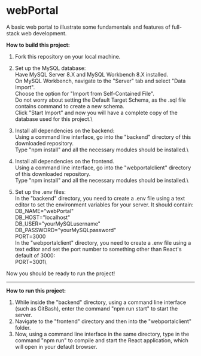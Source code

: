 # webPortal
A basic web portal to illustrate some fundamentals and features of full-stack web development.

**How to build this project:**
1. Fork this repository on your local machine.
2. Set up the MySQL database:\
   Have MySQL Server 8.X and MySQL Workbench 8.X installed.\
   On MySQL Workbench, navigate to the "Server" tab and select "Data Import".\
   Choose the option for "Import from Self-Contained File".\
   Do not worry about setting the Default Target Schema, as the .sql file contains command to create a new schema.\
   Click "Start Import" and now you will have a complete copy of the database used for this project.\
   
3. Install all dependencies on the backend:\
   Using a command line interface, go into the "backend" directory of this downloaded repository.\
   Type "npm install" and all the necessary modules should be installed.\

3. Install all dependencies on the frontend.\
   Using a command line interface, go into the "webportalclient" directory of this downloaded repository.\
   Type "npm install" and all the necessary modules should be installed.\

5. Set up the .env files:\
   In the "backend" directory, you need to create a .env file using a text editor to set the environment variables for your server. It should contain:\
    DB_NAME="webPortal"\
    DB_HOST="localhost"\
    DB_USER="yourMySQLusername"\
    DB_PASSWORD="yourMySQLpassword"\
    PORT=3000\
   In the "webportalclient" directory, you need to create a .env file using a text editor and set the port number to something other than React's default of 3000:\
    PORT=3001\

Now you should be ready to run the project!

---------------------------------------------------

**How to run this project:**
1. While inside the "backend" directory, using a command line interface (such as GitBash), enter the command "npm run start" to start the server.
2. Navigate to the "frontend" directory and then into the "webportalclient" folder.
3. Now, using a command line interface in the same directory, type in the command "npm run" to compile and start the React application, which will open in your default browser.
